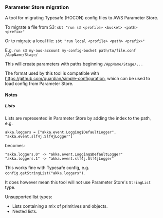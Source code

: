### Parameter Store migration

A tool for migrating Typesafe (HOCON) config files to AWS Parameter Store.

To migrate a file from S3:
  `sbt "run s3 <profile> <bucket> <path> <prefix>"`

Or to migrate a local file:
  `sbt "run local <profile> <path> <prefix>"`

E.g. `run s3 my-aws-account my-config-bucket path/to/file.conf /AppName/Stage/`

This will create parameters with paths beginning `/AppName/Stage/...`

The format used by this tool is compatible with https://github.com/guardian/simple-configuration, which can be used to load config from Parameter Store.

#### Notes

##### Lists
Lists are represented in Parameter Store by adding the index to the path, e.g.

`akka.loggers = ["akka.event.Logging$DefaultLogger", "akka.event.slf4j.Slf4jLogger"]`

becomes:
```
"akka.loggers.0" -> "akka.event.Logging$DefaultLogger"
"akka.loggers.1" -> "akka.event.slf4j.Slf4jLogger"
```
This works fine with Typesafe config, e.g. `config.getStringList("akka.loggers")`.

It does however mean this tool will not use Parameter Store's `StringList` type.

Unsupported list types:
- Lists containing a mix of primitives and objects.
- Nested lists.